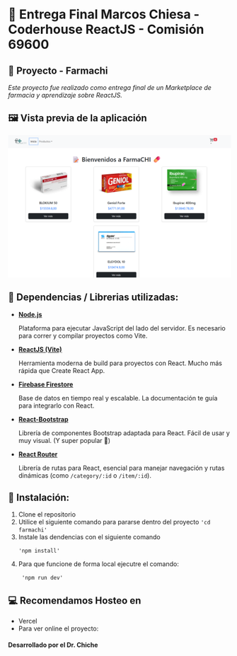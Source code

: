 # 🛒 Entrega Final Marcos Chiesa - Coderhouse ReactJS - Comisión 69600

## 💊 Proyecto - Farmachi

*Este proyecto fue realizado como entrega final de un Marketplace de farmacia y aprendizaje sobre ReactJS.*

## 🖼️ Vista previa de la aplicación

![Captura de FarmaCHI](farmachi/public/CapturaAppFarmachi.png "Captura de la app")

## 📲 Dependencias / Librerias utilizadas:

* **[Node.js](https://nodejs.org/)**

  Plataforma para ejecutar JavaScript del lado del servidor. Es necesario para correr y compilar proyectos como Vite.
* **[ReactJS (Vite)]()**

  Herramienta moderna de build para proyectos con React. Mucho más rápida que Create React App.
* **[Firebase Firestore]()**

  Base de datos en tiempo real y escalable. La documentación te guía para integrarlo con React.
* **[React-Bootstrap]()**

  Librería de componentes Bootstrap adaptada para React. Fácil de usar y muy visual. (Y super popular 🤣)
* **[React Router]()**

  Librería de rutas para React, esencial para manejar navegación y rutas dinámicas (como `/category/:id` o `/item/:id`).

## 📝 Instalación:

1. Clone el repositorio
2. Utilice el siguiente comando para pararse dentro del proyecto `'cd farmachi'`
3. Instale las dendencias con el siguiente comando
   ```
   'npm install'
   ```
4. Para que funcione de forma local ejecutre el comando:
   ```
    'npm run dev'
   ```

## 💻 Recomendamos Hosteo en

* Vercel
* Para ver online el proyecto:

#### Desarrollado por el Dr. Chiche
